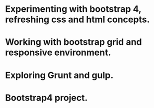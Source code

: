 # Experimenting with bootstrap 4, refreshing css and html concepts.
# Working with bootstrap grid and responsive environment.
# Exploring Grunt and gulp.
# Bootstrap4 project.

